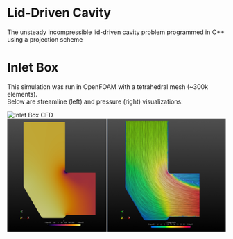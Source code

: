 # Lid-Driven Cavity

The unsteady incompressible lid-driven cavity problem programmed in C++ using a projection scheme



# Inlet Box

This simulation was run in OpenFOAM with a tetrahedral mesh (~300k elements).  
Below are streamline (left) and pressure (right) visualizations:

![Inlet Box CFD](INLET_BOX.png)
![Inlet Box CFD](INLET_BOX-CONTOURS.png)
